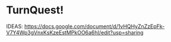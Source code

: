 # TurnQuest!

IDEAS: https://docs.google.com/document/d/1vHQHyZnZzEpFk-V7Y4Wp3gVnxKsKzeEstMPkOO6a6hI/edit?usp=sharing
